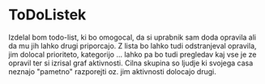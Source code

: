 # ToDoListek

Izdelal bom todo-list, ki bo omogocal, da si uprabnik sam doda opravila ali da mu jih lahko drugi priporcajo.
Z lista bo lahko tudi odstranjeval opravila, jim dolocal prioriteto, kategorijo ... lahko pa bo tudi pregledav kaj vse je ze opravil ter si izrisal graf aktivnosti.
Cilna skupina so ljudje ki svojega casa neznajo "pametno" razporejti oz. jim aktivnosti dolocajo drugi.
